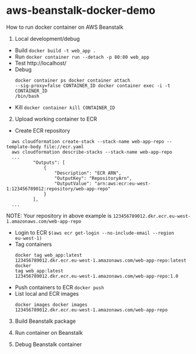 # aws-beanstalk-docker-demo
How to run docker container on AWS Beanstalk

1. Local development/debug
  * Build <code>docker build -t web_app .</code>
  * Run <code>docker container run --detach -p 80:80 web_app</code>
  * Test http://localhost/
  * Debug<pre><code>docker container ps
    docker container attach --sig-proxy=false CONTAINER_ID
    docker container exec -i -t CONTAINER_ID /bin/bash</code></pre>
  * Kill <code>docker container kill CONTAINER_ID</code>

2. Upload working container to ECR
  * Create ECR repository
  ```
    aws cloudformation create-stack --stack-name web-app-repo --template-body file://ecr.yaml
    aws cloudformation describe-stacks --stack-name web-app-repo
    ...
            "Outputs": [
                {
                    "Description": "ECR ARN", 
                    "OutputKey": "RepositoryArn", 
                    "OutputValue": "arn:aws:ecr:eu-west-1:123456789012:repository/web-app-repo"
                }
            ],
    ...
  ```
  NOTE: Your repository in above example is `123456789012.dkr.ecr.eu-west-1.amazonaws.com/web-app-repo`
  * Login to ECR <code>$(aws ecr get-login --no-include-email --region eu-west-1)</code>
  * Tag containers <pre><code>docker tag web_app:latest 123456789012.dkr.ecr.eu-west-1.amazonaws.com/web-app-repo:latest
  docker tag web_app:latest 123456789012.dkr.ecr.eu-west-1.amazonaws.com/web-app-repo:1.0</code></pre>
  * Push containers to ECR <code>docker push</code>
  * List local and ECR images <pre><code>docker images
  docker images 123456789012.dkr.ecr.eu-west-1.amazonaws.com/web-app-repo</code></pre>

3. Build Beanstalk package

4. Run container on Beanstalk

5. Debug Beanstalk container
